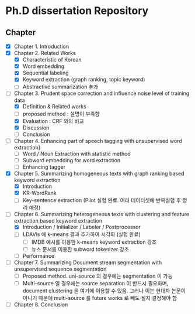 # Ph.D  dissertation Repository

## Chapter

- [x] Chapter 1. Introduction
- [x] Chapter 2. Related Works
  - [x] Characteristic of Korean
  - [x] Word embedding
  - [x] Sequential labeling
  - [x] Keyword extraction (graph ranking, topic keyword)
  - [ ] Abstractive summarization 추가
- [ ] Chapter 3. Prudent space correction and influence noise level of training data
  - [x] Definition & Related works
  - [ ] proposed method : 설명이 부족함
  - [x] Evaluation : CRF 와의 비교
  - [x] Discussion
  - [ ] Conclusion
- [ ] Chapter 4. Enhancing part of speech tagging with unsupervised word extraction}
  - [ ] Word / Noun Extraction with statistic method
  - [ ] Subword embedding for word extraction
  - [ ] Enhancing tagger
- [x] Chapter 5. Summarizing homogeneous texts with graph ranking based keyword extraction
  - [x] Introduction
  - [x] KR-WordRank
  - [ ] Key-sentence extraction (Pilot 실험 완료. 여러 데이터셋에 반복실험 후 정리 예정)
- [ ] Chapter 6. Summarizing heterogeneous texts with clustering and feature extraction based keyword extraction
  - [x] Introduction / Initializer / Labeler / Postprocessor
  - [ ] LDAVis 에 k-means 결과 추가하여 시각화 (실험 완료)
    - [ ] IMDB 예시를 이용한 k-means keyword extraction 강조
    - [ ] 뉴스 문서를 이용한 subword tokenizer 강조
  - [ ] Performance
- [ ] Chapter 7. Summarizing Document stream segmentation with unsupervised sequence segmentation
  - [ ] Proposed method. uni-source 의 경우에는 segmentation 이 가능
  - [ ] Multi-source 일 경우에는 source separation 이 반드시 필요하며, document clustering 을 여기에 이용할 수 있음. 그러나 이는 현대차 논문이 아니기 때문에 multi-source 를 future works 로 빼도 될지 결정해야 함
- [ ] Chapter 8. Conclusion
